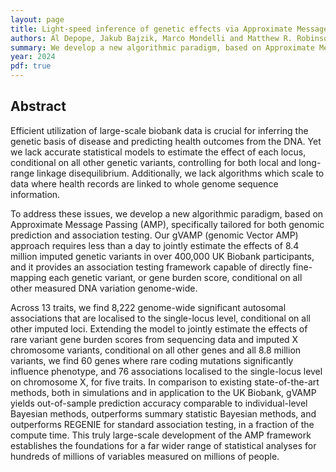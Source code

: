 ```yaml
---
layout: page
title: Light-speed inference of genetic effects via Approximate Message Passing
authors: Al Depope, Jakub Bajzik, Marco Mondelli and Matthew R. Robinson
summary: We develop a new algorithmic paradigm, based on Approximate Message Passing (AMP), specifically tailored for both genomic prediction and association testing. Our gVAMP (genomic Vector AMP) approach requires less than a day to jointly estimate the effects of 8.4 million imputed genetic variants in over 400,000 UK Biobank participants, and it provides an association testing framework capable of directly fine-mapping each genetic variant, or gene burden score, conditional on all other measured DNA variation genome-wide. 
year: 2024
pdf: true
---
```


## Abstract

Efficient utilization of large-scale biobank data is crucial for inferring the genetic basis of disease and predicting health outcomes from the DNA. Yet we lack accurate statistical models to estimate the effect of each locus, conditional on all other genetic variants, controlling for both local and long-range linkage disequilibrium. Additionally, we lack algorithms which scale to data where health records are linked to whole genome sequence information. 

To address these issues, we develop a new algorithmic paradigm, based on Approximate Message Passing (AMP), specifically tailored for both genomic prediction and association testing. Our gVAMP (genomic Vector AMP) approach requires less than a day to jointly estimate the effects of 8.4 million imputed genetic variants in over 400,000 UK Biobank participants, and it provides an association testing framework capable of directly fine-mapping each genetic variant, or gene burden score, conditional on all other measured DNA variation genome-wide. 

Across 13 traits, we find 8,222 genome-wide significant autosomal associations that are localised to the single-locus level, conditional on all other imputed loci. Extending the model to jointly estimate the effects of rare variant gene burden scores from sequencing data and imputed X chromosome variants, conditional on all other genes and all 8.8 million variants, we find 60 genes where rare coding mutations significantly influence phenotype, and 76 associations localised to the single-locus level on chromosome X, for five traits. In comparison to existing state-of-the-art methods, both in simulations and in application to the UK Biobank, gVAMP yields out-of-sample prediction accuracy comparable to individual-level Bayesian methods, outperforms summary statistic Bayesian methods, and outperforms REGENIE for standard association testing, in a fraction of the compute time. This truly large-scale development of the AMP framework establishes the foundations for a far wider range of statistical analyses for hundreds of millions of variables measured on millions of people.
